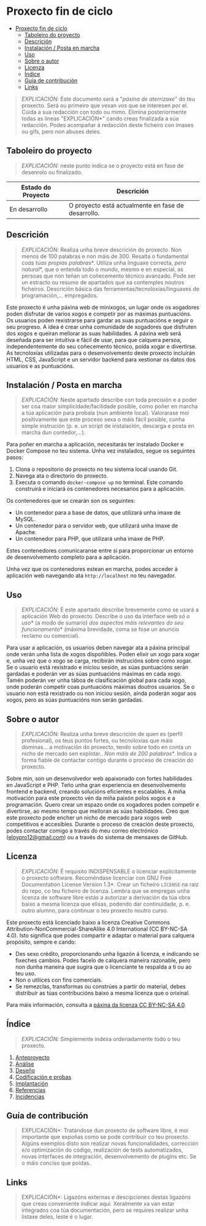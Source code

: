 # Proxecto fin de ciclo

- [Proxecto fin de ciclo](#proxecto-fin-de-ciclo)
  - [Taboleiro do proyecto](#taboleiro-do-proyecto)
  - [Descrición](#descrición)
  - [Instalación / Posta en marcha](#instalación--posta-en-marcha)
  - [Uso](#uso)
  - [Sobre o autor](#sobre-o-autor)
  - [Licenza](#licenza)
  - [Índice](#índice)
  - [Guía de contribución](#guía-de-contribución)
  - [Links](#links)

> *EXPLICACIÓN*: Este documento será a "*páxina de aterrizaxe*" do teu proxecto. Será ou primeiro que vexan vos que se interesen por el. Cúida a sua redacción con todo ou mimo. Elimina posteriormente todas as lineas "EXPLICACIÓN*" cando creas finalizada a súa redacción.
> Podes acompañar á redacción deste ficheiro con imaxes ou gifs, pero non abuses deles.

## Taboleiro do proyecto

> *EXPLICACIÓN:* neste punto indica se o proyecto está en fase de desenrolo ou finalizado.
>
| Estado do Proyecto | Descrición |
| --- | --- |
| En desarrollo | O proyecto está actualmente en fase de desarrollo. |

## Descrición

> *EXPLICACIÓN*: Realiza unha breve descrición do proxecto. Non menos de 100 palabras e non máis de 300. Resalta o fundamental *coas túas propias palabras**. Utiliza unha linguaxe correcta, *pero natural**, que o entenda todo o mundo, mesmo e en especial, as persoas que non teñan un coñecemento técnico avanzado. Pode ser un estracto ou resumo de apartados que xa contemples noutros ficheiros.
> Descrición básica das ferramentas/tecnoloxías/linguaxes de programación,... empregados.

Este proxecto é unha páxina web de minixogos, un lugar onde os xogadores poden disfrutar de varios xogos e competir por as máximas puntuacións. Os usuarios poden rexistrarse para gardar as suas puntuacións e seguir o seu progreso. A idea é crear unha comunidade de xogadores que disfruten dos xogos e queiran mellorar as suas habilidades. A páxina web será deseñada para ser intuitiva e fácil de usar, para que calquera persoa, independentemente do seu coñecemento técnico, poida xogar e divertirse. As tecnoloxías utilizadas para o desenvolvemento deste proxecto incluirán HTML, CSS, JavaScript e un servidor backend para xestionar os datos dos usuarios e as puntuacións.

## Instalación / Posta en marcha

> *EXPLICACIÓN*: Neste apartado describe con toda precisión e a poder ser coa maior simplicidade/facilidade posible, como poñer en marcha a túa aplicación para probala (nun ambiente local). Valorarase moi positivamente que este proceso sexa o máis fácil posible, cunha simple instrución (p. e. un script de instalación, descarga e posta en marcha dun contedor,...).

Para poñer en marcha a aplicación, necesitarás ter instalado Docker e Docker Compose no teu sistema. Unha vez instalados, segue os seguintes pasos:

1. Clona o repositorio do proxecto no teu sistema local usando Git.
2. Navega ata o directorio do proxecto.
3. Executa o comando `docker-compose up` no terminal. Este comando construirá e iniciará os contenedores necesarios para a aplicación.

Os contenedores que se crearán son os seguintes:

- Un contenedor para a base de datos, que utilizará unha imaxe de MySQL.
- Un contenedor para o servidor web, que utilizará unha imaxe de Apache.
- Un contenedor para PHP, que utilizará unha imaxe de PHP.

Estes contenedores comunicaranse entre si para proporcionar un entorno de desenvolvemento completo para a aplicación.

Unha vez que os contenedores estean en marcha, podes acceder á aplicación web navegando ata `http://localhost` no teu navegador.
## Uso

> *EXPLICACIÓN*: É este apartado describe brevemente como se usará a aplicación Web do proxecto. Describe o uso da interface web *só o uso** (a modo de sumario) *dos aspectos máis relevantes do seu funcionamento** (máxima brevidade, coma se fose un anuncio reclamo ou comercial).
>
Para usar a aplicación, os usuarios deben navegar ata a páxina principal onde verán unha lista de xogos dispoñibles. Poden elixir un xogo para xogar e, unha vez que o xogo se carga, recibirán instrucións sobre como xogar. Se o usuario está rexistrado e iniciou sesión, as súas puntuacións serán gardadas e poderán ver as súas puntuacións máximas en cada xogo. Tamén poderán ver unha táboa de clasificación global para cada xogo, onde poderán competir coas puntuacións máximas doutros usuarios. Se o usuario non está rexistrado ou non iniciou sesión, aínda poderán xogar aos xogos, pero as súas puntuacións non serán gardadas.

## Sobre o autor

> *EXPLICACIÓN*: Realiza unha breve descrición de quen es (perfil profesional), os teus puntos fortes, ou tecnoloxías que máis dominas... a motivación do proxecto, tendo sobre todo en conta un nicho de mercado sen explotar.. *Non máis de 200 palabras**. Indica a forma fiable de contactar contigo durante o proceso de creación do proxecto.

Sobre min, son un desenvolvedor web apaixonado con fortes habilidades en JavaScript e PHP. Teño unha gran experiencia en desenvolvemento frontend e backend, creando solucións eficientes e escalables. A miña motivación para este proxecto vén da miña paixón polos xogos e a programación. Quero crear un espazo onde os xogadores poden competir e divertirse, ao mesmo tempo que melloran as súas habilidades. Creo que este proxecto pode encher un nicho de mercado para xogos web competitivos e accesibles. Durante o proceso de creación deste proxecto, podes contactar comigo a través do meu correo electrónico (eloypro12@gmail.com) ou a través do sistema de mensaxes de GitHub.
## Licenza

> *EXPLICACIÓN*: É requisito INDISPENSABLE o licenciar explicitamente o proxecto software. Recoméndase licenciar con GNU Free Documentation License Version 1.3*. Crear un ficheiro `LICENSE` na raiz do repo, co teu ficheiro de licenza. Lembra que se empregas unha licenza de software libre estás a autorizar a derivación da túa obra baixo a mesma licenza que elixas, podendo dar continuidade, p. e. outro alumno, para continuar o teu proxecto noutro curso.

Este proxecto está licenciado baixo a licenza Creative Commons Attribution-NonCommercial-ShareAlike 4.0 International (CC BY-NC-SA 4.0). Isto significa que podes compartir e adaptar o material para calquera propósito, sempre e cando:

- Des sexo crédito, proporcionando unha ligazón á licenza, e indicando se fixeches cambios. Podes facelo de calquera maneira razonable, pero non dunha maneira que sugira que o licenciante te respalda a ti ou ao teu uso.
- Non o utilices con fins comerciais.
- Se remezclas, transformas ou constrúes a partir do material, debes distribuír as túas contribucións baixo a mesma licenza que o orixinal.

Para máis información, consulta a [páxina da licenza CC BY-NC-SA 4.0](https://creativecommons.org/licenses/by-nc-sa/4.0/deed.gl).

## Índice

> *EXPLICACIÓN*: Simplemente indexa ordenadamente todo o teu proxecto.

1. [Anteproyecto](doc/templates/1_Anteproxecto.md)
2. [Análise](doc/templates/2_Analise.md)
3. [Deseño](doc/templates/3_Deseño.md)
4. [Codificación e probas](doc/templates/4_Codificacion_e_probas.md)
5. [Implantación](doc/templates/5_Implantación.md)
6. [Referencias](doc/templates/6_Referencias.md)
7. [Incidencias](doc/templates/7_Incidencias.md)

## Guía de contribución

> EXPLICACIÓN*: Tratándose dun proxecto de software libre, é moi importante que expoñas como se pode contribuír co teu proxecto. Algúns exemplos disto son realizar novas funcionalidades, corrección e/o optimización do código, realización de tests automatizados, novas interfaces de integración, desenvolvemento de plugins etc. Se o máis conciso que poidas.

## Links

> EXPLICACIÓN*: Ligazóns externas e descipciones destas ligazóns que creas conveniente indicar aquí. Xeralmente xa van estar integrados coa túa documentación, pero se requires realizar unha listaxe deles, leste é o lugar.